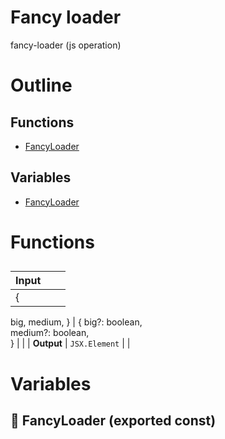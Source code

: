 # Fancy loader

fancy-loader (js operation)



# Outline

## Functions

- [FancyLoader](#FancyLoader)

## Variables

- [FancyLoader](#fancyloader)



# Functions

## <FancyLoader />

| Input      |    |    |
| ---------- | -- | -- |
| {
  big,
  medium,
} | { big?: boolean, <br />medium?: boolean, <br /> } |  |
| **Output** | `JSX.Element`   |    |


# Variables

## 📄 FancyLoader (exported const)


